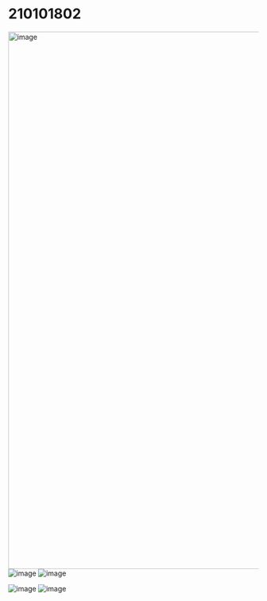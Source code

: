 # 210101802
<img width="1080" alt="image" src="https://github.com/AmanT2187/210101802/assets/91719225/dbcc682c-51d8-4d94-82c7-e604db4fe2a6">![image](https://github.com/AmanT2187/210101802/assets/91719225/6d1a39bc-673c-4eb2-852f-f1bbf837d3ba)
![image](https://github.com/AmanT2187/210101802/assets/91719225/deefcb65-3615-4c85-8ce2-f8603d3d1829)

![image](https://github.com/AmanT2187/210101802/assets/91719225/f4e675fc-f2cb-41cb-b981-52c7ad350b05)
![image](https://github.com/AmanT2187/210101802/assets/91719225/3ae55264-4ed1-474e-989d-ab2b92f5cbe6)
